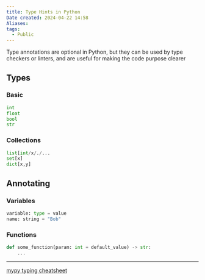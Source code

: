 ```yaml
---
title: Type Hints in Python
Date created: 2024-04-22 14:58
Aliases:
tags: 
  - Public
---
```


Type annotations are optional in Python, but they can be used by type checkers or linters, and are useful for making the code purpose clearer

## Types

### Basic
```python
int
float
bool
str
```
### Collections
```python
list[int/x/./...
set[x]
dict[x,y]
```

## Annotating
### Variables
```python
variable: type = value
name: string = "Bob"
```
### Functions
```python
def some_function(param: int = default_value) -> str:
	...
```

---
[mypy typing cheatsheet](https://mypy.readthedocs.io/en/stable/cheat_sheet_py3.html)